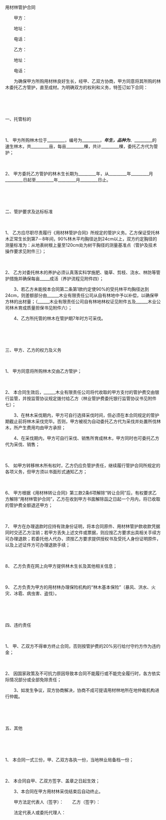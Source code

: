 



用材林管护合同



 

　　甲方：

　　地址：

　　电话：　　

　　乙方：

　　地址：

　　电话：　　

　　为确保甲方所购用材林良好生长，经甲、乙双方协商，甲方同意将其所购的林木委托乙方管护，直至成材。为明确双方的权利和义务，特签订如下合同：

　　

　　


 一、托管标的



　　

1、
甲方所购林木位于_________，编号为_________，_________年生，品种为_________、_________的速生林木，共_________亩，每亩_________棵，共计_________棵，委托乙方代为管护；

　　

2、
甲方委托乙方管护的林木生长期为_________年，从_________年_________月 _________日起至_________年_________月_________日止。

　　

　　


 二、管护要求及达标标准



　　

1、
乙方应尽职尽责履行《用材林管护合同》所规定的管护义务。乙方保证受托林木正常生长到第7－8年间，90%林木平均胸径达到24cm以上，双方约定胸径的测量标准为：从地表树根上量至120cm处为树干胸径的测量基准点（管护及技术操作要求见附件三）；

　　

2、
乙方对委托林木的养护必须认真落实科学施肥、锄草、剪枝、浇水、林防等管护措施并确保每亩_____成活（养护流程见附件四）；

　　3、若乙方未能按本合同第二条第1款约定使90%的受托林平均胸径达到24cm，则差额部分由______木业有限责任公司从自有林地中予以补偿，以确保甲方林的出材量；（______木业有限责任公司自有林地林权证见附件五及______木业公司林木育成质量担保书见附件六）；

　　4、乙方所托管的林木在管护期7年时方可采伐。

　　

　　


 三、甲方、乙方的权力及义务



　　

1、
甲方同意将所购林木交由乙方管护；

　　

2、
本合同生效后，______木业有限责任公司将代收取的甲方支付的管护费交由银行监管，并按监管协议规定拨付给乙方（林业管护费委托银行监管协议书见附件七）；

　　3、在林木采伐期内，甲方可自行选择采伐时间，但必须在本合同规定的管护期截止前将林木采伐完毕。否则，甲方被视为自动委托乙方代为采伐并处置所伐林木，所产生费用均由甲方承担；

　　4、在采伐期内，甲方可自行采伐、销售所育成林木，甲方同时也可委托乙方代为采伐、销售；

　　

5、
如甲方转移林木所有权时，乙方仍应负管护责任，继续履行管护合同所规定的各项义务，但甲方须以书面形式通知乙方；

　　

6、
甲方根据《用材林转让合同》第三款2条6项解除“转让合同”后，有权要求乙方解除“用材林管护合同”，乙方在收到甲方书面解除函之日起一个月内，将已收取的管护费全额退还甲方；

　　

7、
甲方在办理退款时应持有效身份证明，将本合同原件、用材林管护款收款凭据同时交还乙方注销；若甲方丢失上述文件或票据，则应按乙方要求出具相关手续方可办理退款；若委托他人代办，须按乙方要求提供授权书及受托人身份证明原件，以及上述证件方可办理退款手续；

　　

8、
乙方负责在网上向甲方提供林木生长及其他相关信息；

　　

9、
乙方负责为甲方的用材林办理保险机构的“林木基本保险”（暴风、洪水、火灾、冰雹、病虫害、盗伐）。

　　

　　


 四、违约责任



　　

1、
甲、乙双方不得单方终止合同，否则按管护费的20%另行给付守约方作为违约金；

　　

2、
因国家政策及不可抗力原因导致本合同不能履行或不能完全履行时，各方依实际情况部分或全部免除责任；

　　3、如发生争议，双方协商解决，协商不成可提请用材林地所在地仲裁机构进行仲裁。

　　

　　


 五、其他



　　

　　

1、
本合同一式三份，甲、乙双方各执一份，当地林业局备档一份；

　　

2、
本合同自甲、乙双方签字、盖章之日起生效；

　　3、本合同在甲方用材林采伐结束后自动终止。　　　　

　　甲方法定代表人（签字）：　　乙方（签字）：　　

　　法定代表人或委托代理人：

　　